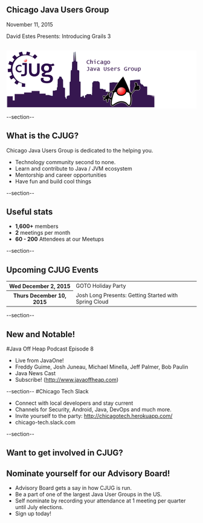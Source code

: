 ## Chicago Java Users Group

November 11, 2015

David Estes Presents: Introducing Grails 3
<div style="background-color: white; margin-top: 30px;">
	<img src="images/cjug.gif" style="border: none; box-shadow: none;"/>
</div>

--section--
## What is the CJUG?
Chicago Java Users Group is dedicated to the helping you.

* Technology community second to none.
* Learn and contribute to Java / JVM ecosystem
* Mentorship and career opportunities
* Have fun and build cool things

--section--

## Useful stats

* **1,600+** members
* **2** meetings per month
* **60 - 200** Attendees at our Meetups

--section--

## Upcoming CJUG Events

<table class="upcoming-events">
	<tr>
		<th>Wed December 2, 2015</th>
		<td>GOTO Holiday Party</td>
	</tr>
	<tr>
		<th>Thurs December 10, 2015</th>
		<td>Josh Long Presents: Getting Started with Spring Cloud</td>
	</tr>
</table>


--section--
## New and Notable!
#Java Off Heap Podcast Episode 8
* Live from JavaOne!
* Freddy Guime, Josh Juneau, Michael Minella, Jeff Palmer, Bob Paulin
* Java News Cast
* Subscribe! (http://www.javaoffheap.com)

--section--
#Chicago Tech Slack
* Connect with local developers and stay current
* Channels for Security, Android, Java, DevOps and much more.
* Invite yourself to the party: http://chicagotech.herokuapp.com/
* chicago-tech.slack.com

--section--
## Want to get involved in CJUG?
## Nominate yourself for our Advisory Board!
* Advisory Board gets a say in how CJUG is run.
* Be a part of one of the largest Java User Groups in the US.
* Self nominate by recording your attendance at 1 meeting per quarter until July elections.
* Sign up today!

